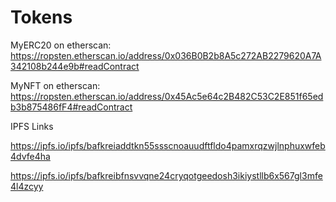 # Tokens

MyERC20 on etherscan: https://ropsten.etherscan.io/address/0x036B0B2b8A5c272AB2279620A7A342108b244e9b#readContract

MyNFT on etherscan: https://ropsten.etherscan.io/address/0x45Ac5e64c2B482C53C2E851f65edb3b875486fF4#readContract

IPFS Links

https://ipfs.io/ipfs/bafkreiaddtkn55ssscnoauudftfldo4pamxrqzwjlnphuxwfeb4dvfe4ha

https://ipfs.io/ipfs/bafkreibfnsvvqne24cryqotgeedosh3ikiystllb6x567gl3mfe4l4zcyy
